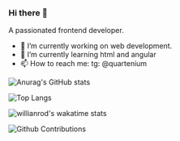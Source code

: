 ### Hi there 👋

A passionated frontend developer.
- 🔭  I’m currently working on web development.
- 🌱 I’m currently learning html and angular
- 📫 How to reach me: tg: @quartenium

![Anurag's GitHub stats](https://github-readme-stats.vercel.app/api?username=anokata&show_icons=true&theme=dark)

![Top Langs](https://github-readme-stats.vercel.app/api/top-langs/?username=anokata&layout=compact&hide=php,java&theme=dark)

![willianrod's wakatime stats](https://github-readme-stats.vercel.app/api/wakatime?username=anokata&theme=dark)

![Github Contributions](https://github-readme-streak-stats.herokuapp.com/?user=anokata&hide_border=true)


<!--
Here are some ideas to get you started:

- 👯 I’m looking to collaborate on ...
- 🤔 I’m looking for help with ...
- 💬 Ask me about ...
- 😄 Pronouns: ...
- ⚡ Fun fact: ...
-->
